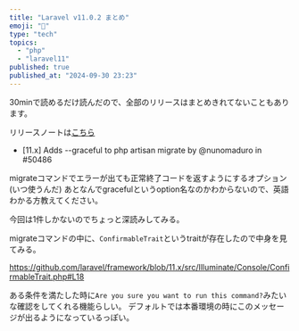 ```yaml
---
title: "Laravel v11.0.2 まとめ"
emoji: "📘"
type: "tech"
topics:
  - "php"
  - "laravel11"
published: true
published_at: "2024-09-30 23:23"
---
```


30minで読めるだけ読んだので、全部のリリースはまとめきれてないこともあります。

リリースノートは[こちら](https://github.com/laravel/framework/releases/tag/v11.0.2)

- [11.x] Adds --graceful to php artisan migrate by @nunomaduro in #50486

migrateコマンドでエラーが出ても正常終了コードを返すようにするオプション(いつ使うんだ)
あとなんでgracefulというoption名なのかわからないので、英語わかる方教えてください。

今回は1件しかないのでちょっと深読みしてみる。

migrateコマンドの中に、`ConfirmableTrait`というtraitが存在したので中身を見てみる。

https://github.com/laravel/framework/blob/11.x/src/Illuminate/Console/ConfirmableTrait.php#L18

ある条件を満たした時に`Are you sure you want to run this command?`みたいな確認をしてくれる機能らしい。
デフォルトでは本番環境の時にこのメッセージが出るようになっているっぽい。
